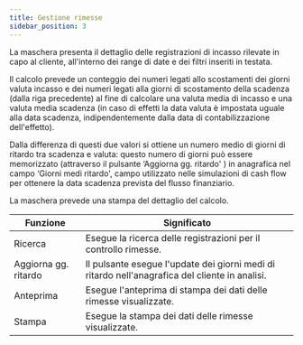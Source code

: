 ```yaml
---
title: Gestione rimesse
sidebar_position: 3
---
```


La maschera presenta il dettaglio delle registrazioni di incasso rilevate in capo al cliente, all'interno dei range di date e dei filtri inseriti in testata. 

Il calcolo prevede un conteggio dei numeri legati allo scostamenti dei giorni valuta incasso e dei numeri legati alla giorni di scostamento della scadenza (dalla riga precedente) al fine di calcolare una valuta media di incasso e una valuta media scadenza (in caso di effetti la data valuta è impostata uguale alla data scadenza, indipendentemente dalla data di contabilizzazione dell'effetto). 

Dalla differenza di questi due valori si ottiene un numero medio di giorni di ritardo tra scadenza e valuta: questo numero di giorni può essere memorizzato (attraverso il pulsante ‘Aggiorna gg. ritardo' ) in anagrafica nel campo ‘Giorni medi ritardo', campo utilizzato nelle simulazioni di cash flow per ottenere la data scadenza prevista del flusso finanziario.

La maschera prevede una stampa del dettaglio del calcolo.


| Funzione | Significato |
| --- | --- |
| Ricerca | Esegue la ricerca delle registrazioni per il controllo rimesse. |
| Aggiorna gg. ritardo | Il pulsante esegue l'update dei giorni medi di ritardo nell'anagrafica del cliente in analisi. |
| Anteprima | Esegue l'anteprima di stampa dei dati delle rimesse visualizzate. |
| Stampa | Esegue la stampa dei dati delle rimesse visualizzate. |






